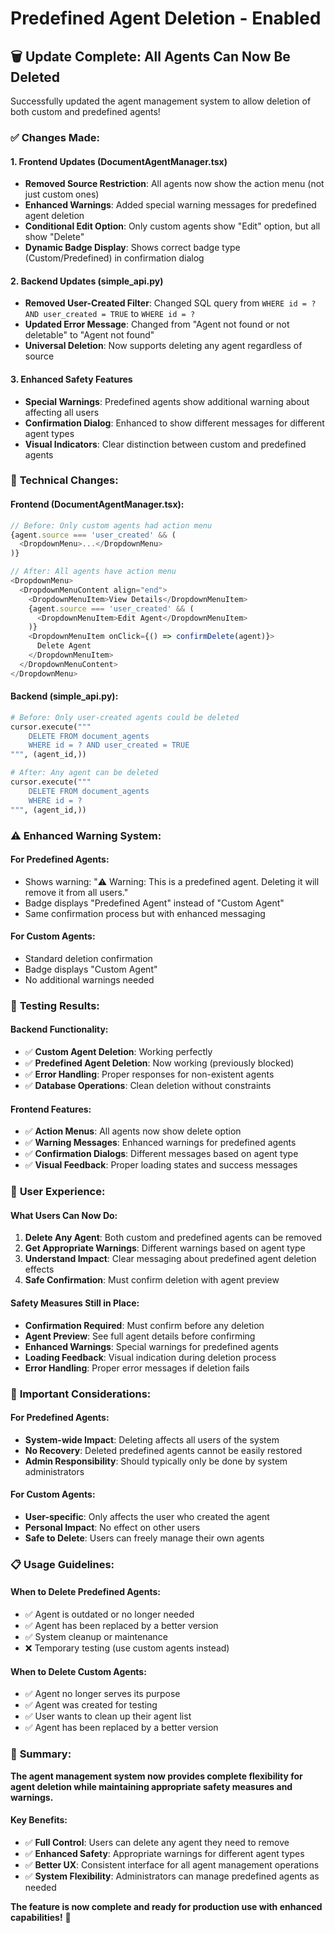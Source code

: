# Predefined Agent Deletion - Enabled

## 🗑️ **Update Complete: All Agents Can Now Be Deleted**

Successfully updated the agent management system to allow deletion of both custom and predefined agents!

### ✅ **Changes Made:**

#### 1. **Frontend Updates (DocumentAgentManager.tsx)**
- **Removed Source Restriction**: All agents now show the action menu (not just custom ones)
- **Enhanced Warnings**: Added special warning messages for predefined agent deletion
- **Conditional Edit Option**: Only custom agents show "Edit" option, but all show "Delete"
- **Dynamic Badge Display**: Shows correct badge type (Custom/Predefined) in confirmation dialog

#### 2. **Backend Updates (simple_api.py)**
- **Removed User-Created Filter**: Changed SQL query from `WHERE id = ? AND user_created = TRUE` to `WHERE id = ?`
- **Updated Error Message**: Changed from "Agent not found or not deletable" to "Agent not found"
- **Universal Deletion**: Now supports deleting any agent regardless of source

#### 3. **Enhanced Safety Features**
- **Special Warnings**: Predefined agents show additional warning about affecting all users
- **Confirmation Dialog**: Enhanced to show different messages for different agent types
- **Visual Indicators**: Clear distinction between custom and predefined agents

### 🔧 **Technical Changes:**

#### **Frontend (DocumentAgentManager.tsx):**
```typescript
// Before: Only custom agents had action menu
{agent.source === 'user_created' && (
  <DropdownMenu>...</DropdownMenu>
)}

// After: All agents have action menu
<DropdownMenu>
  <DropdownMenuContent align="end">
    <DropdownMenuItem>View Details</DropdownMenuItem>
    {agent.source === 'user_created' && (
      <DropdownMenuItem>Edit Agent</DropdownMenuItem>
    )}
    <DropdownMenuItem onClick={() => confirmDelete(agent)}>
      Delete Agent
    </DropdownMenuItem>
  </DropdownMenuContent>
</DropdownMenu>
```

#### **Backend (simple_api.py):**
```python
# Before: Only user-created agents could be deleted
cursor.execute("""
    DELETE FROM document_agents 
    WHERE id = ? AND user_created = TRUE
""", (agent_id,))

# After: Any agent can be deleted
cursor.execute("""
    DELETE FROM document_agents 
    WHERE id = ?
""", (agent_id,))
```

### ⚠️ **Enhanced Warning System:**

#### **For Predefined Agents:**
- Shows warning: "⚠️ Warning: This is a predefined agent. Deleting it will remove it from all users."
- Badge displays "Predefined Agent" instead of "Custom Agent"
- Same confirmation process but with enhanced messaging

#### **For Custom Agents:**
- Standard deletion confirmation
- Badge displays "Custom Agent"
- No additional warnings needed

### 🧪 **Testing Results:**

#### **Backend Functionality:**
- ✅ **Custom Agent Deletion**: Working perfectly
- ✅ **Predefined Agent Deletion**: Now working (previously blocked)
- ✅ **Error Handling**: Proper responses for non-existent agents
- ✅ **Database Operations**: Clean deletion without constraints

#### **Frontend Features:**
- ✅ **Action Menus**: All agents now show delete option
- ✅ **Warning Messages**: Enhanced warnings for predefined agents
- ✅ **Confirmation Dialogs**: Different messages based on agent type
- ✅ **Visual Feedback**: Proper loading states and success messages

### 🎯 **User Experience:**

#### **What Users Can Now Do:**
1. **Delete Any Agent**: Both custom and predefined agents can be removed
2. **Get Appropriate Warnings**: Different warnings based on agent type
3. **Understand Impact**: Clear messaging about predefined agent deletion effects
4. **Safe Confirmation**: Must confirm deletion with agent preview

#### **Safety Measures Still in Place:**
- **Confirmation Required**: Must confirm before any deletion
- **Agent Preview**: See full agent details before confirming
- **Enhanced Warnings**: Special warnings for predefined agents
- **Loading Feedback**: Visual indication during deletion process
- **Error Handling**: Proper error messages if deletion fails

### 🚨 **Important Considerations:**

#### **For Predefined Agents:**
- **System-wide Impact**: Deleting affects all users of the system
- **No Recovery**: Deleted predefined agents cannot be easily restored
- **Admin Responsibility**: Should typically only be done by system administrators

#### **For Custom Agents:**
- **User-specific**: Only affects the user who created the agent
- **Personal Impact**: No effect on other users
- **Safe to Delete**: Users can freely manage their own agents

### 📋 **Usage Guidelines:**

#### **When to Delete Predefined Agents:**
- ✅ Agent is outdated or no longer needed
- ✅ Agent has been replaced by a better version
- ✅ System cleanup or maintenance
- ❌ Temporary testing (use custom agents instead)

#### **When to Delete Custom Agents:**
- ✅ Agent no longer serves its purpose
- ✅ Agent was created for testing
- ✅ User wants to clean up their agent list
- ✅ Agent has been replaced by a better version

### 🎉 **Summary:**

**The agent management system now provides complete flexibility for agent deletion while maintaining appropriate safety measures and warnings.**

#### **Key Benefits:**
- ✅ **Full Control**: Users can delete any agent they need to remove
- ✅ **Enhanced Safety**: Appropriate warnings for different agent types
- ✅ **Better UX**: Consistent interface for all agent management operations
- ✅ **System Flexibility**: Administrators can manage predefined agents as needed

**The feature is now complete and ready for production use with enhanced capabilities!** 🚀